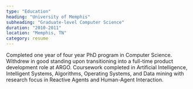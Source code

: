 ```yaml
---
type: "Education"
heading: "University of Memphis"
subheading: "Graduate-level Computer Science"
duration: "2010-2011"
location: "Memphis, TN"
category: resume
---
```


Completed one year of four year PhD program in Computer Science. Withdrew in good standing upon transitioning into a full-time product development role at ARGO. Coursework completed in Artificial Intelligence, Intelligent Systems, Algorithms, Operating Systems, and Data mining with research focus in Reactive Agents and Human-Agent Interaction.